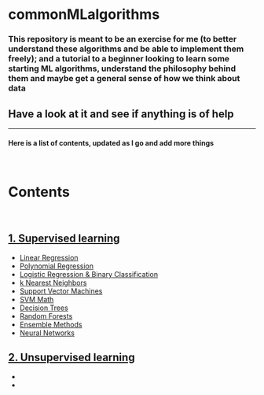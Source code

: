 # commonMLalgorithms

### This repository is meant to be an exercise for me (to better understand these algorithms and be able to implement them freely); and a tutorial to a beginner looking to learn some starting ML algorithms, understand the philosophy behind them and maybe get a general sense of how we think about data

## Have a look at it and see if anything is of help  

***

#### Here is a list of contents, updated as I go and add more things

<br>

# Contents

<br>  

## [1. Supervised learning](supervisedLearning/)

- [Linear Regression](supervisedLearning/linearRegression.ipynb)
- [Polynomial Regression](supervisedLearning/polynomialRegression.ipynb)
- [Logistic Regression & Binary Classification](supervisedLearning/logisticRegression.ipynb)
- [k Nearest Neighbors](supervisedLearning/kNearestNeighbours.ipynb)
- [Support Vector Machines](supervisedLearning/supportVectorMachine.ipynb)
- [SVM Math](supervisedLearning/svmMathBehind.ipynb)
- [Decision Trees](supervisedLearning/decisionTrees.ipynb)
- [Random Forests](supervisedLearning/randomForests.ipynb)
- [Ensemble Methods](supervisedLearning/ensembleMethods.ipynb)
- [Neural Networks](supervisedLearning/neuralNetworks.ipynb)

## [2. Unsupervised learning](unsupervisedLearning/)

-
-
